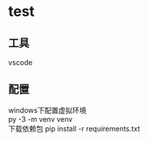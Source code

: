 # test
## 工具
vscode
## 配置
windows下配置虚拟环境<br>
py -3 -m venv venv<br>
下载依赖包
pip install -r requirements.txt